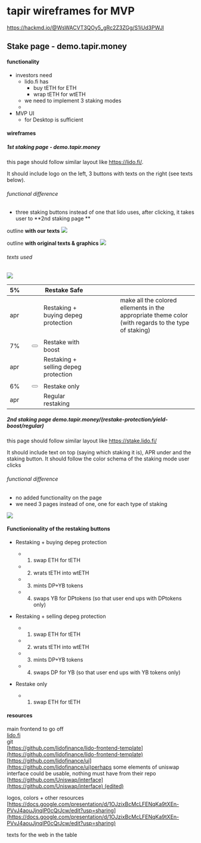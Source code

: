 # tapir wireframes for MVP

https://hackmd.io/@WsWACVT3QOy5_gRc2Z3ZGg/S1iUd3PWJl


## Stake page - demo.tapir.money

#### functionality 

- investors need 
    - lido.fi has
        - buy tETH for ETH 
        - wrap tETH for wtETH 
    - we need to implement 3 staking modes
    - 
- MVP UI
    - for Desktop is sufficient 


#### wireframes 

##### 1st staking page - demo.tapir.money
this page should follow similar layout like https://lido.fi/. 

It should include logo on the left, 3 buttons with texts on the right (see texts below).  

###### functional difference
- three staking buttons instead of one that lido uses, after clicking, it takes user to **2nd staking page **


outline **with our texts**
![](https://i.imgur.com/X3g5G6e.png)

outline **with original texts & graphics** 
![](https://i.imgur.com/VQk4NE8.png)
###### texts used 

![](https://i.imgur.com/fVeFcmM.png)

| 5%  |  |                     | Restake Safe                         |  |  |  |  |  |                                                                                                     |
|-----|--|---------------------|--------------------------------------|--|--|--|--|--|-----------------------------------------------------------------------------------------------------|
| apr |  | <discription under> | Restaking + buying depeg protection  |  |  |  |  |  | make all the colored ellements in the appropriate theme color (with regards to the type of staking) |
|     |  |                     |                                      |  |  |  |  |  |                                                                                                     |
| 7%  |  | <button>            | Restake with boost                   |  |  |  |  |  |                                                                                                     |
| apr |  | <discription under> | Restaking + selling depeg protection |  |  |  |  |  |                                                                                                     |
|     |  |                     |                                      |  |  |  |  |  |                                                                                                     |
| 6%  |  | <button>            | Restake only                         |  |  |  |  |  |                                                                                                     |
| apr |  | <discription under> | Regular restaking                    |


##### 2nd staking page demo.tapir.money/(restake-protection/yield-boost/regular)

this page should follow similar layout like https://stake.lido.fi/

It should include text on top (saying which staking it is), APR under and the staking button.
It should follow the color schema of the staking mode user clicks  

###### functional difference
- no added functionality on the page 
- we need 3 pages instead of one, one for each type of staking

![](https://i.imgur.com/6BRUs4U.png)



#### Functionionality of the restaking buttons

- Restaking + buying depeg protection 
    - 1. swap ETH for tETH
    - 2. wrats tETH into wtETH
    - 3. mints DP+YB tokens 
    - 4. swaps YB for DPtokens (so that user end ups with DPtokens only)


- Restaking + selling depeg protection
    - 1. swap ETH for tETH
    - 2. wrats tETH into wtETH
    - 3. mints DP+YB tokens 
    - 4. swaps DP for YB (so that user end ups with YB tokens only)


- Restake only
    - 1. swap ETH for tETH


#### resources

main frontend to go off  
[lido.fi](http://lido.fi/)  
git  
[https://github.com/lidofinance/lido-frontend-template](https://github.com/lidofinance/lido-frontend-template)  
[https://github.com/lidofinance/ui](https://github.com/lidofinance/ui)perhaps some elements of uniswap interface could be usable, nothing must have from their repo  
[https://github.com/Uniswap/interface](https://github.com/Uniswap/interface) (edited)

logos, colors + other resources 
[https://docs.google.com/presentation/d/1OJzixBcMcLFENqKa9tXEn-PVvJ4aouJjnqIP0cQrJcw/edit?usp=sharing](https://docs.google.com/presentation/d/1OJzixBcMcLFENqKa9tXEn-PVvJ4aouJjnqIP0cQrJcw/edit?usp=sharing)


texts for the web in the table 
